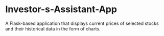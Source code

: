 # Investor-s-Assistant-App
A Flask-based application that displays current prices of selected stocks and their historical data in the form of charts.
